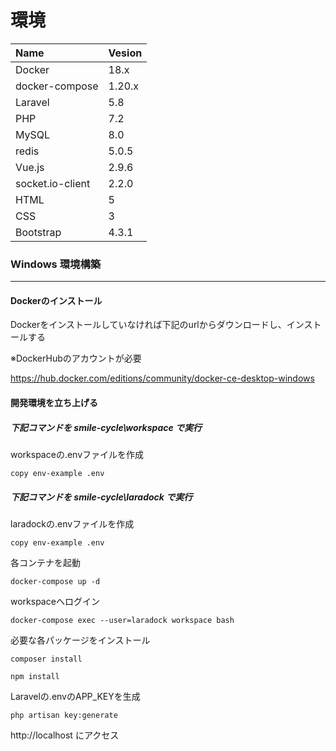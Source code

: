# 環境

| Name | Vesion |
| :--| :-- |
| Docker   | 18.x   |
|docker-compose|1.20.x|
| Laravel  | 5.8    |
| PHP      | 7.2    |
|MySQL|8.0|
|redis|5.0.5|
|Vue.js|2.9.6|
|socket.io-client|2.2.0|
|HTML|5|
|CSS|3|
|Bootstrap|4.3.1|

### Windows 環境構築

----

#### Dockerのインストール

Dockerをインストールしていなければ下記のurlからダウンロードし、インストールする

※DockerHubのアカウントが必要

<https://hub.docker.com/editions/community/docker-ce-desktop-windows>

#### 開発環境を立ち上げる

##### 下記コマンドを smile-cycle\workspace で実行

workspaceの.envファイルを作成

`copy env-example .env`

##### 下記コマンドを smile-cycle\laradock で実行

laradockの.envファイルを作成

`copy env-example .env`

各コンテナを起動

`docker-compose up -d`

workspaceへログイン

`docker-compose exec --user=laradock workspace bash`

必要な各パッケージをインストール

`composer install`

`npm install`

Laravelの.envのAPP_KEYを生成

`php artisan key:generate`



http://localhost にアクセス

